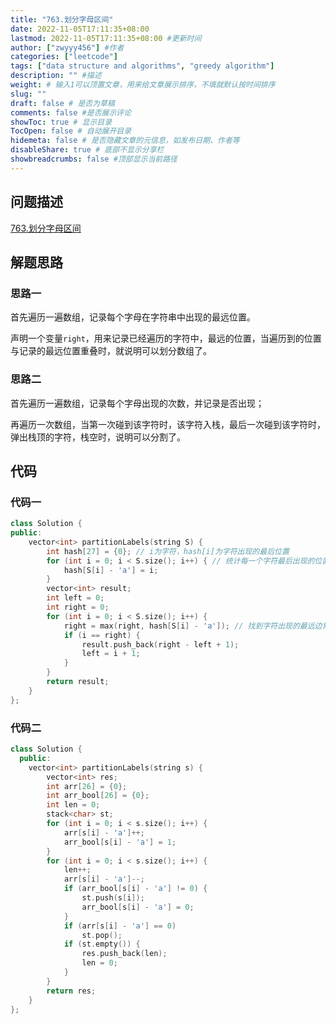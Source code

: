 ```yaml
---
title: "763.划分字母区间"
date: 2022-11-05T17:11:35+08:00
lastmod: 2022-11-05T17:11:35+08:00 #更新时间
author: ["zwyyy456"] #作者
categories: ["leetcode"]
tags: ["data structure and algorithms", "greedy algorithm"]
description: "" #描述
weight: # 输入1可以顶置文章，用来给文章展示排序，不填就默认按时间排序
slug: ""
draft: false # 是否为草稿
comments: false #是否展示评论
showToc: true # 显示目录
TocOpen: false # 自动展开目录
hidemeta: false # 是否隐藏文章的元信息，如发布日期、作者等
disableShare: true # 底部不显示分享栏
showbreadcrumbs: false #顶部显示当前路径
---
```

## 问题描述
[763.划分字母区间](https://leetcode.cn/problems/partition-labels/)

## 解题思路
### 思路一
首先遍历一遍数组，记录每个字母在字符串中出现的最远位置。

声明一个变量`right`，用来记录已经遍历的字符中，最远的位置，当遍历到的位置与记录的最远位置重叠时，就说明可以划分数组了。

### 思路二
首先遍历一遍数组，记录每个字母出现的次数，并记录是否出现；

再遍历一次数组，当第一次碰到该字符时，该字符入栈，最后一次碰到该字符时，弹出栈顶的字符，栈空时，说明可以分割了。

## 代码
### 代码一
```cpp
class Solution {
public:
    vector<int> partitionLabels(string S) {
        int hash[27] = {0}; // i为字符，hash[i]为字符出现的最后位置
        for (int i = 0; i < S.size(); i++) { // 统计每一个字符最后出现的位置
            hash[S[i] - 'a'] = i;
        }
        vector<int> result;
        int left = 0;
        int right = 0;
        for (int i = 0; i < S.size(); i++) {
            right = max(right, hash[S[i] - 'a']); // 找到字符出现的最远边界
            if (i == right) {
                result.push_back(right - left + 1);
                left = i + 1;
            }
        }
        return result;
    }
};
```

### 代码二
```cpp
class Solution {
  public:
    vector<int> partitionLabels(string s) {
        vector<int> res;
        int arr[26] = {0};
        int arr_bool[26] = {0};
        int len = 0;
        stack<char> st;
        for (int i = 0; i < s.size(); i++) {
            arr[s[i] - 'a']++;
            arr_bool[s[i] - 'a'] = 1;
        }
        for (int i = 0; i < s.size(); i++) {
            len++;
            arr[s[i] - 'a']--;
            if (arr_bool[s[i] - 'a'] != 0) {
                st.push(s[i]);
                arr_bool[s[i] - 'a'] = 0;
            }
            if (arr[s[i] - 'a'] == 0)
                st.pop();
            if (st.empty()) {
                res.push_back(len);
                len = 0;
            }
        }
        return res;
    }
};
```



